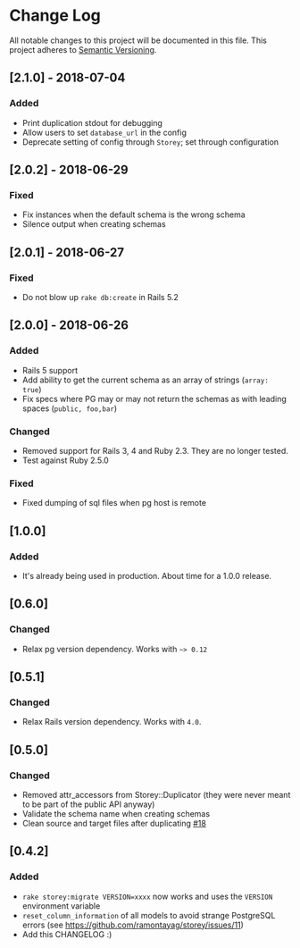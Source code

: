 # Change Log
All notable changes to this project will be documented in this file.
This project adheres to [Semantic Versioning](http://semver.org/).

## [2.1.0] - 2018-07-04
### Added
- Print duplication stdout for debugging
- Allow users to set `database_url` in the config
- Deprecate setting of config through `Storey`; set through configuration

## [2.0.2] - 2018-06-29
### Fixed
- Fix instances when the default schema is the wrong schema
- Silence output when creating schemas

## [2.0.1] - 2018-06-27
### Fixed
- Do not blow up `rake db:create` in Rails 5.2

## [2.0.0] - 2018-06-26
### Added
- Rails 5 support
- Add ability to get the current schema as an array of strings (`array: true`)
- Fix specs where PG may or may not return the schemas as with leading spaces (`public, foo,bar`)

### Changed
- Removed support for Rails 3, 4 and Ruby 2.3. They are no longer tested.
- Test against Ruby 2.5.0

### Fixed
- Fixed dumping of sql files when pg host is remote

## [1.0.0]
### Added
- It's already being used in production. About time for a 1.0.0 release.

## [0.6.0]
### Changed
- Relax pg version dependency. Works with `~> 0.12`

## [0.5.1]
### Changed
- Relax Rails version dependency. Works with `4.0`.

## [0.5.0]
### Changed
- Removed attr_accessors from Storey::Duplicator (they were never meant to be part of the public API anyway)
- Validate the schema name when creating schemas
- Clean source and target files after duplicating [#18](https://github.com/ramontayag/storey/issues/18)

## [0.4.2]
### Added
- `rake storey:migrate VERSION=xxxx` now works and uses the `VERSION` environment variable
- `reset_column_information` of all models to avoid strange PostgreSQL errors (see https://github.com/ramontayag/storey/issues/11)
- Add this CHANGELOG :)
